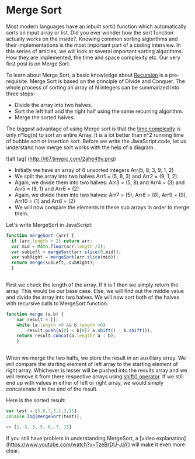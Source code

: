 # Merge Sort

Most modern languages have an inbuilt sort() function which automatically sorts an input array or list. Did you ever wonder how the sort function actually works on the inside?. Knowing common sorting algorithms and their implementations is the most important part of a coding interview. In this series of articles, we will look at several important sorting algorithms. How they are implemented, the time and space complexity etc. Our very first post is on Merge Sort.

To learn about Merge Sort, a basic knowledge about [Recursion](http://programmers.stackexchange.com/questions/25052/in-plain-english-what-is-recursion) is a pre-requisite. Merge Sort is based on the principle of Divide and Conquer. The whole process of sorting an array of N integers can be summarized into three steps-

- Divide the array into two halves.
- Sort the left half and the right half using the same recurring algorithm.
- Merge the sorted halves.

The biggest advantage of using Merge sort is that the [time complexity](https://www.youtube.com/watch?v=V42FBiohc6c&list=PL2_aWCzGMAwI9HK8YPVBjElbLbI3ufctn) is only n*log(n) to sort an entire Array. It is a lot better than n^2 running time of bubble sort or insertion sort.
Before we write the JavaScript code, let us understand how merge sort works with the help of a diagram.

![alt tag] (http://i67.tinypic.com/2ahe49y.png)

- Initially we have an array of 6 unsorted integers Arr(5, 8, 3, 9, 1, 2)
- We split the array into two halves Arr1 = (5, 8, 3) and  Arr2 = (9, 1, 2).
-  Again, we divide them into two halves: Arr3 = (5, 8) and Arr4 = (3) and  Arr5 = (9, 1) and Arr6 = (2)
-  Again, we divide them into two halves: Arr7 = (5), Arr8 =  (8),  Arr9 = (9),  Arr10 = (1) and Arr6 = (2)
-  We will now compare the elements in these sub arrays in order to merge them. 

Let's write MergeSort in JavaScript:

```javascript
function mergeSort (arr) {    
  if (arr.length < 2) return arr;
  var mid = Math.floor(arr.length /2);
  var subLeft = mergeSort(arr.slice(0,mid));
  var subRight = mergeSort(arr.slice(mid));
  return merge(subLeft, subRight);
  }
  
```
First we check the length of the array. If it is 1 then we simply return the array. This would be our base case. Else, we will find out the middle value and divide the array into two halves. We will now sort both of the halves with recursive calls to MergeSort function. 
```javascript
function merge (a,b) {
    var result = [];
    while (a.length >0 && b.length >0)
        result.push(a[0] < b[0]? a.shift() : b.shift());
    return result.concat(a.length? a : b);
    }
    
```
When we merge the two halfs, we store the result in an auxilliary array. We will compare the starting element of left array to the starting element of right array. Whichever is lesser will be pushed into the results array and we will remove it from there respective arrays using [shift() operator](https://github.com/FreeCodeCamp/FreeCodeCamp/wiki/js-Array-prototype-shift). If we still end up with values in either of left or right array, we would simply concatenate it in the end of the result.

Here is the sorted result:

```javascript
var test = [5,6,7,3,1,3,15];
console.log(mergeSort(test));

>> [1, 3, 3, 5, 6, 7, 15]
```

If you still have problem in understanding MergeSort, a [video explanation] (https://www.youtube.com/watch?v=TzeBrDU-JaY) will make it even more clear. 

